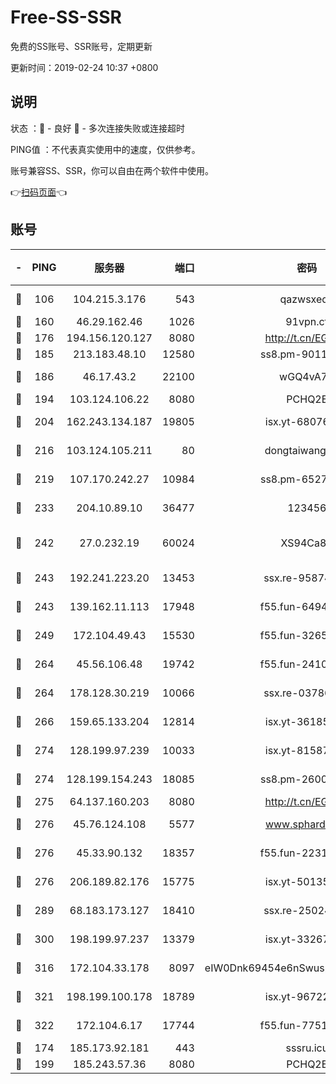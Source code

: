 # Free-SS-SSR

免费的SS账号、SSR账号，定期更新

更新时间：2019-02-24 10:37 +0800

## 说明

状态     ：🙂 - 良好 🙁 - 多次连接失败或连接超时

PING值   ：不代表真实使用中的速度，仅供参考。

账号兼容SS、SSR，你可以自由在两个软件中使用。

👉[扫码页面](https://liesauer.github.io/free-ss-ssr.github.io/)👈

## 账号

|-|PING|服务器|端口|密码|加密方式|区域|
|:----:|:----:|:-----:|-----:|:----:|:----:|:----:|
|🙂|106|104.215.3.176|543|qazwsxedc|aes-256-gcm|JP|
|🙂|160|46.29.162.46|1026|91vpn.cf|rc4-md5|RU|
|🙂|176|194.156.120.127|8080|http://t.cn/EGJIyrl|rc4-md5|RU|
|🙂|185|213.183.48.10|12580|ss8.pm-90110063|rc4-md5|RU|
|🙂|186|46.17.43.2|22100|wGQ4vA7D|aes-256-gcm|RU|
|🙂|194|103.124.106.22|8080|PCHQ2E|rc4-md5|US|
|🙂|204|162.243.134.187|19805|isx.yt-68076091|aes-256-cfb|US|
|🙂|216|103.124.105.211|80|dongtaiwang.com|aes-256-cfb|US|
|🙂|219|107.170.242.27|10984|ss8.pm-65278892|aes-256-cfb|US|
|🙂|233|204.10.89.10|36477|123456|aes-256-cfb|US|
|🙂|242|27.0.232.19|60024|XS94Ca8K|xchacha20-ietf-poly1305|HK|
|🙂|243|192.241.223.20|13453|ssx.re-95874126|aes-256-cfb|US|
|🙂|243|139.162.11.113|17948|f55.fun-64941452|aes-256-cfb|SG|
|🙂|249|172.104.49.43|15530|f55.fun-32654062|aes-256-cfb|SG|
|🙂|264|45.56.106.48|19742|f55.fun-24105973|aes-256-cfb|US|
|🙂|264|178.128.30.219|10066|ssx.re-03786233|aes-256-cfb|SG|
|🙂|266|159.65.133.204|12814|isx.yt-36185049|aes-256-cfb|SG|
|🙂|274|128.199.97.239|10033|isx.yt-81587918|aes-256-cfb|SG|
|🙂|274|128.199.154.243|18085|ss8.pm-26006115|aes-256-cfb|SG|
|🙂|275|64.137.160.203|8080|http://t.cn/EGJIyrl|rc4-md5|CA|
|🙂|276|45.76.124.108|5577|www.sphard.com|aes-256-cfb|AU|
|🙂|276|45.33.90.132|18357|f55.fun-22315113|aes-256-cfb|US|
|🙂|276|206.189.82.176|15775|isx.yt-50135152|aes-256-cfb|SG|
|🙂|289|68.183.173.127|18410|ssx.re-25024639|aes-256-cfb|US|
|🙂|300|198.199.97.237|13379|isx.yt-33267652|aes-256-cfb|US|
|🙂|316|172.104.33.178|8097|eIW0Dnk69454e6nSwuspv9DmS201tQ0D|aes-256-cfb|SG|
|🙂|321|198.199.100.178|18789|isx.yt-96722756|aes-256-cfb|US|
|🙂|322|172.104.6.17|17744|f55.fun-77515486|aes-256-cfb|US|
|🙂|174|185.173.92.181|443|sssru.icu|rc4-md5|RU|
|🙂|199|185.243.57.36|8080|PCHQ2E|rc4-md5|US|
